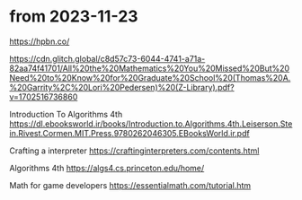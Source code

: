 # from 2023-11-23

https://hpbn.co/

https://cdn.glitch.global/c8d57c73-6044-4741-a71a-82aa74f41701/All%20the%20Mathematics%20You%20Missed%20But%20Need%20to%20Know%20for%20Graduate%20School%20(Thomas%20A.%20Garrity%2C%20Lori%20Pedersen)%20(Z-Library).pdf?v=1702516736860

Introduction To Algorithms 4th https://dl.ebooksworld.ir/books/Introduction.to.Algorithms.4th.Leiserson.Stein.Rivest.Cormen.MIT.Press.9780262046305.EBooksWorld.ir.pdf

Crafting a interpreter https://craftinginterpreters.com/contents.html

Algorithms 4th https://algs4.cs.princeton.edu/home/

Math for game developers https://essentialmath.com/tutorial.htm